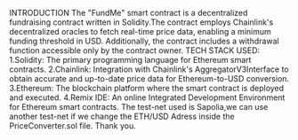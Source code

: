 INTRODUCTION
The "FundMe" smart contract is a decentralized fundraising contract written in Solidity.The contract employs Chainlink's decentralized oracles to fetch real-time price data, enabling a minimum funding threshold in USD. Additionally, the contract includes a withdrawal function accessible only by the contract owner.
TECH STACK USED:
1.Solidity: The primary programming language for Ethereum smart contracts.
2.Chainlink: Integration with Chainlink's AggregatorV3Interface to obtain accurate and up-to-date price data for Ethereum-to-USD conversion.
3.Ethereum: The blockchain platform where the smart contract is deployed and executed.
4.Remix IDE: An online Integrated Development Environment for Ethereum smart contracts.
The test-net used is Sapolia,we can use another test-net if we change the ETH/USD Adress inside the PriceConverter.sol file.
Thank you.
